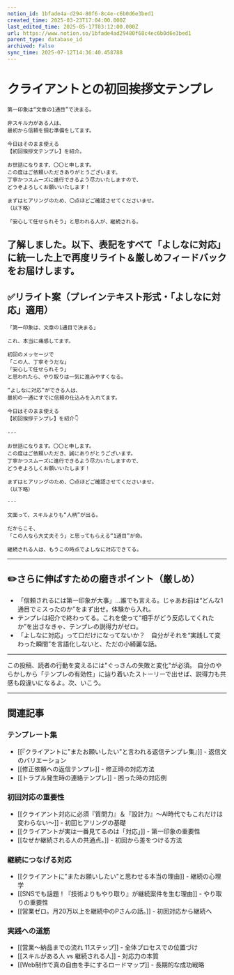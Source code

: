```yaml
---
notion_id: 1bfade4a-d294-80f6-8c4e-c6b0d6e3bed1
created_time: 2025-03-23T17:04:00.000Z
last_edited_time: 2025-05-17T03:12:00.000Z
url: https://www.notion.so/1bfade4ad29480f68c4ec6b0d6e3bed1
parent_type: database_id
archived: False
sync_time: 2025-07-12T14:36:40.458788
---
```


# クライアントとの初回挨拶文テンプレ

```plain text
第一印象は“文章の1通目”で決まる。

非スキル力がある人は、
最初から信頼を掴む準備をしてます。

今日はそのまま使える
【初回挨拶文テンプレ】を紹介。

お世話になります、〇〇と申します。
この度はご依頼いただきありがとうございます。
丁寧かつスムーズに進行できるよう尽力いたしますので、
どうぞよろしくお願いいたします！

まずはヒアリングのため、〇点ほどご確認させてくださいませ。
（以下略）

「安心して任せられそう」と思われる人が、継続される。
```
了解しました。以下、表記をすべて「よしなに対応」に統一した上で再度リライト＆厳しめフィードバックをお届けします。
---
## ✅リライト案（プレインテキスト形式・「よしなに対応」適用）
```plain text
「第一印象は、文章の1通目で決まる」

これ、本当に痛感してます。

初回のメッセージで
「この人、丁寧そうだな」
「安心して任せられそう」
と思われたら、やり取りは一気に進みやすくなる。

“よしなに対応”ができる人は、
最初の一通にすでに信頼の仕込みを入れてます。

今日はそのまま使える
【初回挨拶テンプレ】を紹介👇

---

お世話になります。〇〇と申します。
この度はご依頼いただき、誠にありがとうございます。
丁寧かつスムーズに進行できるよう尽力いたしますので、
どうぞよろしくお願いいたします！

まずはヒアリングのため、〇点ほどご確認させてくださいませ。
（以下略）

---

文面って、スキルよりも“人柄”が出る。

だからこそ、
「この人なら大丈夫そう」と思ってもらえる“1通目”が命。

継続される人は、もうこの時点でよしなに対応できてる。

```
---
## ✏️さらに伸ばすための磨きポイント（厳しめ）
- 「信頼されるには第一印象が大事」…誰でも言える。じゃあお前は“どんな1通目でミスったのか”をまず出せ。体験から入れ。
- テンプレは紹介で終わってる。これを使って“相手がどう反応してくれたか”を出さなきゃ、テンプレの説得力がゼロ。
- 「よしなに対応」って口だけになってないか？　自分がそれを“実践して変わった瞬間”を言語化しないと、ただの小綺麗な話。
---
この投稿、読者の行動を変えるには"ぐっさんの失敗と変化"が必須。
自分のやらかしから「テンプレの有効性」に辿り着いたストーリーで出せば、説得力も共感も段違いになるよ。次、いこう。

---

## 関連記事

### テンプレート集
- [[『クライアントに"またお願いしたい"と言われる返信テンプレ集』]] - 返信文のバリエーション
- [[修正依頼への返信テンプレ]] - 修正時の対応方法
- [[トラブル発生時の連絡テンプレ]] - 困った時の対応例

### 初回対応の重要性
- [[クライアント対応に必須『質問力』＆『設計力』〜AI時代でもこれだけは変わらない〜]] - 初回ヒアリングの基礎
- [[クライアントが実は一番見てるのは「対応」]] - 第一印象の重要性
- [[なぜか継続される人の共通点。]] - 初回から差をつける方法

### 継続につなげる対応
- [[クライアントに"またお願いしたい"と思わせる本当の理由]] - 継続の心理学
- [[SNSでも話題！『技術よりもやり取り』が継続案件を生む理由]] - やり取りの重要性
- [[営業ゼロ。月20万以上を継続中のPさんの話。]] - 初回対応から継続へ

### 実践への道筋
- [[営業〜納品までの流れ 11ステップ]] - 全体プロセスでの位置づけ
- [[スキルがある人 vs 継続される人]] - 対応力の本質
- [[Web制作で真の自由を手にするロードマップ]] - 長期的な成功戦略